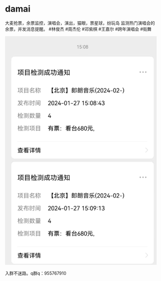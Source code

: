 # damai
大麦抢票，余票监控，演唱会，演出，猫眼，票星球，纷玩岛
监测热门演唱会的余票，并发消息提醒。
#林俊杰 #周杰伦 #邓紫棋 #王嘉尔 #跨年演唱会 #街舞



<img src="https://github.com/jacket230/damai/blob/main/yupiao.jpg" alt="余票监控" width="500" >

入群不迷路。q群q：955767910
